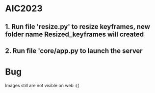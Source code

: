 # AIC2023
## 1. Run file 'resize.py' to resize keyframes, new folder name Resized_keyframes will created
## 2. Run file 'core/app.py to launch the server 
# Bug
Images still are not visible on web :((
